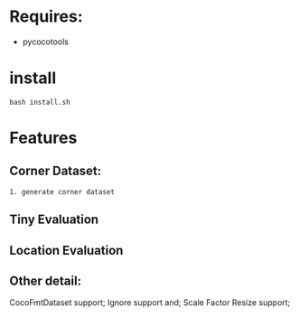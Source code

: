 # Requires:
- pycocotools

# install
```
bash install.sh
```

# Features
## Corner Dataset:
    1. generate corner dataset

## Tiny Evaluation

## Location Evaluation


## Other detail:
 CocoFmtDataset support;
 Ignore support and;
 Scale Factor Resize support;
 